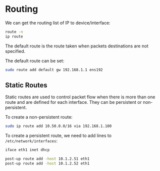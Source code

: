 # Routing

We can get the routing list of IP to device/interface:

```bash
route -n
ip route
```

The default route is the route taken when packets destinations are not specified.

The default route can be set:

```bash
sudo route add default gw 192.168.1.1 ens192
```

## Static Routes

Static routes are used to control packet flow when there is more than one route and are defined for each interface. They can be persistent or non-persistent.

To create a non-persistent route:

```bash
sudo ip route add 10.50.0.0/16 via 192.168.1.100
```

To create a persistent route, we need to add lines to `/etc/network/interfaces`:

```bash
iface eth1 inet dhcp

post-up route add -host 10.1.2.51 eth1
post-up route add -host 10.1.2.52 eth1
```
